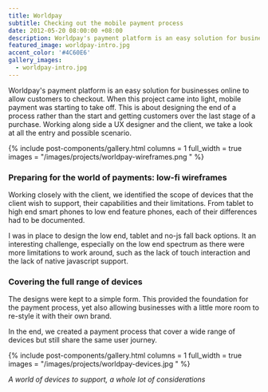 ```yaml
---
title: Worldpay
subtitle: Checking out the mobile payment process
date: 2012-05-20 08:00:00 +08:00
description: Worldpay's payment platform is an easy solution for businesses online to allow customers to checkout.
featured_image: worldpay-intro.jpg
accent_color: '#4C60E6'
gallery_images:
  - worldpay-intro.jpg
---
```


<!-- ## Checking out the mobile payment process -->

Worldpay's payment platform is an easy solution for businesses online to allow customers to checkout. When this project came into light, mobile payment was starting to take off. This is about designing the end of a process rather than the start and getting customers over the last stage of a purchase. Working along side a UX designer and the client, we take a look at all the entry and possible scenario.

{% include post-components/gallery.html
	columns = 1
	full_width = true
	images = "/images/projects/worldpay-wireframes.png
	"
%}
### Preparing for the world of payments: low-fi wireframes

Working closely with the client, we identified the scope of devices that the client wish to support, their capabilities and their limitations. From tablet to high end smart phones to low end feature phones, each of their differences had to be documented.

I was in place to design the low end, tablet and no-js fall back options. It an interesting challenge, especially on the low end spectrum as there were more limitations to work around, such as the lack of touch interaction and the lack of native javascript support.

### Covering the full range of devices
The designs were kept to a simple form. This provided the foundation for the payment process, yet also allowing businesses with a little more room to re-style it with their own brand.

In the end, we created a payment process that cover a wide range of devices but still share the same user journey.

{% include post-components/gallery.html
	columns = 1
	full_width = true
	images = "/images/projects/worldpay-devices.jpg
	"
%}

*A world of devices to support, a whole lot of considerations*